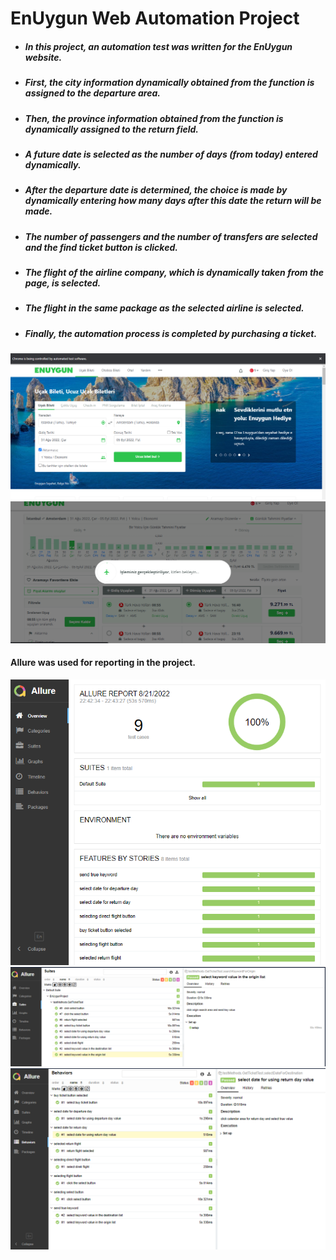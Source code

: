 # EnUygun Web Automation Project

* ##### In this project, an automation test was written for the EnUygun website.
* ##### First, the city information dynamically obtained from the function is assigned to the departure area.
* ##### Then, the province information obtained from the function is dynamically assigned to the return field.
* ##### A future date is selected as the number of days (from today) entered dynamically.
* ##### After the departure date is determined, the choice is made by dynamically entering how many days after this date the return will be made.
* ##### The number of passengers and the number of transfers are selected and the find ticket button is clicked.
* ##### The flight of the airline company, which is dynamically taken from the page, is selected.
* ##### The flight in the same package as the selected airline is selected.
* ##### Finally, the automation process is completed by purchasing a ticket.

![img.png](img.png)
![img_1.png](img_1.png)

#### Allure was used for reporting in the project.

![img_2.png](img_2.png)
![img_3.png](img_3.png)
![img_4.png](img_4.png)
